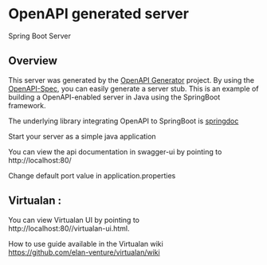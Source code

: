 # OpenAPI generated server

Spring Boot Server 


## Overview  
This server was generated by the [OpenAPI Generator](https://openapi-generator.tech) project.
By using the [OpenAPI-Spec](https://openapis.org), you can easily generate a server stub.
This is an example of building a OpenAPI-enabled server in Java using the SpringBoot framework.

The underlying library integrating OpenAPI to SpringBoot is [springdoc](https://github.com/springdoc/springdoc-openapi)

Start your server as a simple java application

You can view the api documentation in swagger-ui by pointing to  
http://localhost:80/

Change default port value in application.properties

## Virtualan :

You can view Virtualan UI by pointing to  
http://localhost:80//virtualan-ui.html.

How to use guide available in the Virtualan wiki  
https://github.com/elan-venture/virtualan/wiki

